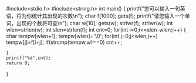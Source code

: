 #include<stdio.h>
#include<string.h>
int main()
{
	printf("您可以输入一句英语，将为你统计其出现的次数\n");
	char f[1000];
	gets(f);
	printf("请您输入一个单词，出现的个数将可查\n");
	char w[10];
	gets(w);
	strlwr(f);
	strlwr(w);
	int wlen=strlen(w);
	int slen=strlen(f);
	int cnt=0;
	for(int i=0;i<=slen-wlen;i++)
	{
		char tempw[wlen+1];
		tempw[wlen]='\0';
		for(int j=0;j<wlen;j++) tempw[j]=f[i+j];
		if(strcmp(tempw,w)==0) cnt++;
		 
	}
	printf("%d",cnt);
	return 0;
}
